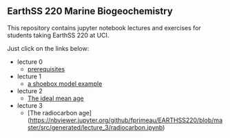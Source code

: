 ## EarthSS 220 Marine Biogeochemistry

This repository contains jupyter notebook lectures and exercises for students taking EarthSS 220 at UCI.

Just click on the links below:

- lecture 0
    - [prerequisites](src/generated/lecture_0/prerequisites.md)
- lecture 1
     - [a shoebox model example](https://nbviewer.jupyter.org/github/fprimeau/EARTHSS220/blob/master/src/generated/lecture_1/boxmodel_eg.ipynb)
- lecture 2
    - [The ideal mean age](https://nbviewer.jupyter.org/github/fprimeau/EARTHSS220/blob/master/src/generated/lecture_2/ideal_mean_age.ipynb)
- lecture 3
    - [The radiocarbon age] (https://nbviewer.jupyter.org/github/fprimeau/EARTHSS220/blob/master/src/generated/lecture_3/radiocarbon.ipynb)

